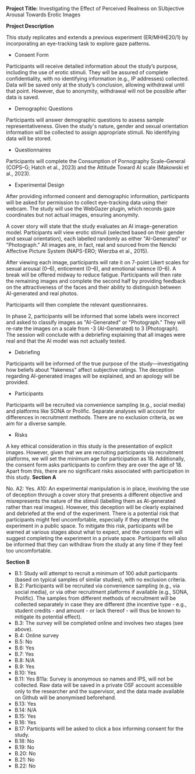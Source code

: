 **Project Title:** Investigating the Effect of Perceived Realness on SUbjective Arousal Towards Erotic Images

**Project Description**

This study replicates and extends a previous experiment (ER/MHHE20/1) by incorporating an eye-tracking task to explore gaze patterns.

- Consent Form

Participants will receive detailed information about the study’s purpose, including the use of erotic stimuli. They will be assured of complete confidentiality, with no identifying information (e.g., IP addresses) collected. Data will be saved only at the study’s conclusion, allowing withdrawal until that point. However, due to anonymity, withdrawal will not be possible after data is saved.

- Demographic Questions

Participants will answer demographic questions to assess sample representativeness. Given the study's nature, gender and sexual orientation information will be collected to assign appropriate stimuli. No identifying data will be stored.

- Questionnaires

Participants will complete the Consumption of Pornography Scale–General (COPS–G; Hatch et al., 2023) and the Attitude Toward AI scale (Makowski et al., 2023).

- Experimental Design

After providing informed consent and demographic information, participants will be asked for permission to collect eye-tracking data using their webcam. The study will use the WebGazer plugin, which records gaze coordinates but not actual images, ensuring anonymity.

A cover story will state that the study evaluates an AI image-generation model. Participants will view erotic stimuli (selected based on their gender and sexual orientation), each labelled randomly as either "AI-Generated" or "Photograph." All images are, in fact, real and sourced from the Nencki Affective Picture System (NAPS-ERO; Wierzba et al., 2015).

After viewing each image, participants will rate it on 7-point Likert scales for sexual arousal (0–6), enticement (0–6), and emotional valence (0–6). A break will be offered midway to reduce fatigue. Participants will then rate the remaining images and complete the second half by providing feedback on the attractiveness of the faces and their ability to distinguish between AI-generated and real photos.

Participants will then complete the relevant questionnaires.

In phase 2, participants will be informed that some labels were incorrect and asked to classify images as "AI-Generated" or "Photograph." They will re-rate the images on a scale from -3 (AI-Generated) to 3 (Photograph). The session will conclude with a debriefing explaining that all images were real and that the AI model was not actually tested.

- Debriefing

Participants will be informed of the true purpose of the study—investigating how beliefs about "fakeness" affect subjective ratings. The deception regarding AI-generated images will be explained, and an apology will be provided.

- Participants

Participants will be recruited via convenience sampling (e.g., social media) and platforms like SONA or Prolific. Separate analyses will account for differences in recruitment methods. There are no exclusion criteria, as we aim for a diverse sample.

- Risks

A key ethical consideration in this study is the presentation of explicit images. However, given that we are recruiting participants via recruitment platforms, we will set the minimum age for participation as 18. Additionally, the consent form asks participants to confirm they are over the age of 18. Apart from this, there are no significant risks associated with participation in this study.
**Section A**

No.
A2: Yes.
A10: An experimental manipulation is in place, involving the use of deception through a cover story that presents a different objective and misrepresents the nature of the stimuli (labelling them as AI-generated rather than real images). However, this deception will be clearly explained and debriefed at the end of the experiment. There is a potential risk that participants might feel uncomfortable, especially if they attempt the experiment in a public space. To mitigate this risk, participants will be warned at various stages about what to expect, and the consent form will suggest completing the experiment in a private space. Participants will also be informed that they can withdraw from the study at any time if they feel too uncomfortable.

**Section B**

- B.1: Study will attempt to recruit a minimum of 100 adult participants (based on typical samples of similar studies), with no exclusion criteria.
- B.2: Participants will be recruited via convenience sampling (e.g., via social media), or via other recruitment platforms if available (e.g., SONA, Prolific). The samples from different methods of recruitment will be collected separately in case they are different (the incentive type - e.g., student credits - and amount - or lack thereof - will thus be known to mitigate its potential effect).
- B.3: The survey will be completed online and involves two stages (see above).
- B.4: Online survey
- B.5: No
- B.6: Yes
- B.7: Yes
- B.8: N/A
- B.9: Yes
- B.10: Yes
- B.11: Yes
    B11a: Survey is anonymous so names and IPS, will not be collected. Raw data will be saved in a private OSF account accessible only to the researcher and the supervisor, and the data made available on Github will be anonymised beforehand.
- B.13: Yes
- B.14: N/A
- B.15: Yes
- B.16: Yes
- B.17: Participants will be asked to click a box informing consent for the study.
- B.18: No
- B.19: No
- B.20: No
- B.21: No
- B.22: No


